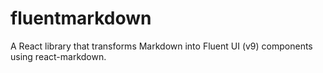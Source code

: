 # fluentmarkdown
 A React library that transforms Markdown into Fluent UI (v9) components using react-markdown.
